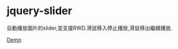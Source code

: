 # jquery-slider

自動播放圖片的slider,並支援RWD.滑鼠移入停止播放,滑鼠移出繼續播放.

[Demo](https://codepen.io/huangaho423/pen/NWqvYbV)
